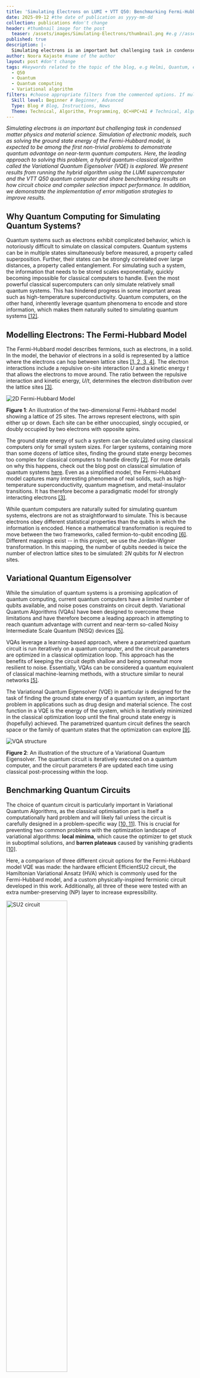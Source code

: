 ```yaml
---
title: 'Simulating Electrons on LUMI + VTT Q50: Benchmarking Fermi-Hubbard Model VQE' #Blog title
date: 2025-09-12 #the date of publication as yyyy-mm-dd
collection: publications #don't change
header: #thumbnail image for the post
  teaser: /assets/images/Simulating-Electrons/thumbnail.png #e.g //assets/images/topology/thumbnail.png
published: true
description: |-
  Simulating electrons is an important but challenging task in condensed matter physics and material science. Simulation of electronic models, such as solving the ground state energy of the Fermi-Hubbard model, is expected to be among the first non-trivial problems to demonstrate quantum advantage on near-term quantum computers. Here, the leading approach to solving this problem, a hybrid quantum-classical algorithm called the Variational Quantum Eigensolver (VQE) is explored. We present results from running the hybrid algorithm using the LUMI supercomputer and the VTT Q50 quantum computer and share benchmarking results on how circuit choice and compiler selection impact performance. In addition, we demonstrate the implementation of error mitigation strategies to improve results.
author: Noora Kajaste #name of the author
layout: post #don't change
tags: #keywords related to the topic of the blog, e.g Helmi, Quantum, etc
  - Q50
  - Quantum
  - Quantum computing
  - Variational algorithm
filters: #choose appropriate filters from the commented options. If multiple separate with a comma
  Skill level: Beginner # Beginner, Advanced
  Type: Blog # Blog, Instructions, News
  Theme: Technical, Algorithm, Programming, QC+HPC+AI # Technical, Algorithm, Programming, QC+HPC+AI
---
```

*Simulating electrons is an important but challenging task in condensed matter physics and material science. Simulation of electronic models, such as solving the ground state energy of the Fermi-Hubbard model, is expected to be among the first non-trivial problems to demonstrate quantum advantage on near-term quantum computers. Here, the leading approach to solving this problem, a hybrid quantum-classical algorithm called the Variational Quantum Eigensolver (VQE) is explored. We present results from running the hybrid algorithm using the LUMI supercomputer and the VTT Q50 quantum computer and share benchmarking results on how circuit choice and compiler selection impact performance. In addition, we demonstrate the implementation of error mitigation strategies to improve results.*

## Why Quantum Computing for Simulating Quantum Systems?
Quantum systems such as electrons exhibit complicated behavior, which is notoriously difficult to simulate on classical computers. Quantum systems can be in multiple states simultaneously before measured, a property called superposition. Further, their states can be strongly correlated over large distances, a property called entanglement. For simulating such a system, the information that needs to be stored scales exponentially, quickly becoming impossible for classical computers to handle. Even the most powerful classical supercomputers can only simulate relatively small quantum systems. This has hindered progress in some important areas such as high-temperature superconductivity. Quantum computers, on the other hand, inherently leverage quantum phenomena to encode and store information, which makes them naturally suited to simulating quantum systems [[12]](#references). 

## Modelling Electrons: The Fermi-Hubbard Model

The Fermi-Hubbard model describes fermions, such as electrons, in a solid. In the model, the behavior of electrons in a solid is represented by a lattice where the electrons can hop between lattice sites [[1, 2, 3, 4]](#references). The electron interactions include a repulsive on-site interaction $U$ and a kinetic energy $t$ that allows the electrons to move around. The ratio between the repulsive interaction and kinetic energy, $U/t$, determines the electron distribution over the lattice sites [[3]](#references). 

![2D Fermi-Hubbard Model](/assets/images/Simulating-Electrons/Fermi-Hubbard.png)

**Figure 1**: An illustration of the two-dimensional Fermi-Hubbard model showing a lattice of 25 sites. The arrows represent electrons, with spin either up or down. Each site can be either unoccupied, singly occupied, or doubly occupied by two electrons with opposite spins.

The ground state energy of such a system can be calculated using classical computers only for small system sizes. For larger systems, containing more than some dozens of lattice sites, finding the ground state energy becomes too complex for classical computers to handle directly [[2]](#references). For more details on why this happens, check out the blog post on classical simulation of quantum systems [here](https://fiqci.fi/publications/2025-04-01-LUMI-quantum-simulations-qiskit-aer). Even as a simplified model, the Fermi-Hubbard model captures many interesting phenomena of real solids, such as high-temperature superconductivity, quantum magnetism, and metal-insulator transitions. It has therefore become a paradigmatic model for strongly interacting electrons [[3]](#references).

While quantum computers are naturally suited for simulating quantum systems, electrons are not as straightforward to simulate. This is because electrons obey different statistical properties than the qubits in which the information is encoded. Hence a mathematical transformation is required to move between the two frameworks, called fermion-to-qubit encoding [[6]](#references). Different mappings exist -- in this project, we use the Jordan-Wigner transformation. In this mapping, the number of qubits needed is twice the number of electron lattice sites to be simulated: $2N$ qubits for $N$ electron sites.

## Variational Quantum Eigensolver

While the simulation of quantum systems is a promising application of quantum computing, current quantum computers have a limited number of qubits available, and noise poses constraints on circuit depth. Variational Quantum Algorithms (VQAs) have been designed to overcome these limitations and have therefore become a leading approach in attempting to reach quantum advantage with current and near-term so-called Noisy Intermediate Scale Quantum (NISQ) devices [[5]](#references).

VQAs leverage a learning-based approach, where a parametrized quantum circuit is run iteratively on a quantum computer, and the circuit parameters are optimized in a classical optimization loop. This approach has the benefits of keeping the circuit depth shallow and being somewhat more resilient to noise. Essentially, VQAs can be considered a quantum equivalent of classical machine-learning methods, with a structure similar to neural networks [[5]](#references).

The Variational Quantum Eigensolver (VQE) in particular is designed for the task of finding the ground state energy of a quantum system, an important problem in applications such as drug design and material science. The cost function in a VQE is the energy of the system, which is iteratively minimized in the classical optimization loop until the final ground state energy is (hopefully) achieved. The parametrized quantum circuit defines the search space or the family of quantum states that the optimization can explore [[9]](#references).

![VQA structure](/assets/images/Simulating-Electrons/VQE_structure.png)

**Figure 2**: An illustration of the structure of a Variational Quantum Eigensolver. The quantum circuit is iteratively executed on a quantum computer, and the circuit parameters $\theta$ are updated each time using classical post-processing within the loop.

## Benchmarking Quantum Circuits

The choice of quantum circuit is particularly important in Variational Quantum Algorithms, as the classical optimisation part is itself a computationally hard problem and will likely fail unless the circuit is carefully designed in a problem-specific way [[10, 11]](#references). This is crucial for preventing two common problems with the optimization landscape of variational algorithms: **local minima**, which cause the optimizer to get stuck in suboptimal solutions, and **barren plateaus** caused by vanishing gradients [[10]](#references).

Here, a comparison of three different circuit options for the Fermi-Hubbard model VQE was made: the hardware efficient EfficientSU2 circuit, the Hamiltonian Variational Ansatz (HVA) which is commonly used for the Fermi-Hubbard model, and a custom physically-inspired fermionic circuit developed in this work. Additionally, all three of these were tested with an extra number-preserving (NP) layer to increase expressibility.

<img src="/assets/images/Simulating-Electrons/SU2_circuit.png" alt="SU2 circuit" style="width: 57%">

**Figure 3**: The hardware efficient EfficientSU2 circuit.

![HVA circuit](/assets/images/Simulating-Electrons/HVA_circuit.png)
**Figure 4**: The Hamiltonian Variational Ansatz.

![Fermionic circuit](/assets/images/Simulating-Electrons/Fermionic_circuit.png)
**Figure 5**: The physically-inspired fermionic circuit. 

From **Figure 6** below it can be seen that the fermionic + NP, HVA + NP and SU2 + NP circuits perform best, reaching the correct ground state energy in noiseless simulation. However, while the hardware-efficient SU2 + NP circuit predicts the energy accurately for small numbers of qubits, it does not respect the physical symmetries of the system (conservation of particle number and spin) and fails to scale to larger models. The Hamiltonian Variational Ansatz (HVA + NP) and the custom physically inspired fermionic circuit (fermionic + NP) also respect the symmetries of the system. Therefore, the best performing parametrized circuits were found to be the fermionic + NP circuit and the HVA + NP circuit. Both reach the correct ground state energy with a good accuracy, scale to larger systems, and respect the physical symmetries of the Fermi-Hubbard model.

<img src="/assets/images/Simulating-Electrons/energy_convergence.png" alt="Circuit comparison plot"  style="width: 60%">

**Figure 6**: A comparison of the performance of different parametrized quantum circuits in finding the ground state energy of the Fermi-Hubbard model. Each circuit has 6 qubits. A noiseless simulator together with the BFGS optimizer has been used.

## Benchmarking Compilers
Due to the variability in native gatesets and qubit connectivity across quantum computers, circuit compilation is a necessary step before executing a quantum circuit on a real quantum computer. This process maps a quantum circuit to the specific architecture of a target device. To guide the selection of an optimal compiler, a comparison was made of four different compilers:  
- Qiskit's transpiler
- Berkeley Quantum Synthesis Toolkit (BQSKit)
- TKET
- Unitary Compiler Collection (UCC).

Figure 7 compares the performance of these compilers for our specific problem.

![Compiler comparison](/assets/images/Simulating-Electrons/compilers.png)

**Figure 7**: Comparisons of energy error and two-qubit gate count for different compilers, obtained from noiseless simulation.

Comparing the energy error given by the different compilers, TKET gave the smallest energy error and therefore was the best in terms of energy accuracy. On the other hand, comparison of two-qubit gate count shows that UCC results in the lowest number of two-qubit gates. Given that two-qubit gates are a significant source of error in many current devices, the UCC compiler is likely to perform best on imperfect hardware.

## Fermi-Hubbard VQE Results on VTT Q50

The VQE for the Fermi-Hubbard model was run on the VTT Q50 quantum computer using 6 qubits. **Figure 8** shows a comparison of the energy convergence and thus ground state energy achieved on a real quantum computer (VTT Q50) and noisy simulator (FakeAphrodite). When running on the real quantum computer, the SPSA optimizer was used as it performs the best with noise.

<img src="/assets/images/Simulating-Electrons/energy_VQE.png" alt="VQE energy convergence" style="width: 86%">

**Figure 8**: VQE energy convergence on a real quantum computer (VTT Q50) and noisy simulator (FakeAphrodite).

From **Figure 8** it can be seen that on the real quantum computer, the energy converges but not to the correct ground state energy, due to the large amount of noise present on the real device.

In addition to the ground state energy, the VQE gives the occupation states of the system, or the distribution of the electrons in the lattice. The states obtained from the VQE following the fermion-to-qubit transformation encode the occupation states of the electron lattice model as follows, taking one state of the 2-site chain as an example:

![occupation](/assets/images/Simulating-Electrons/occupation.png)

![Results U/t=0.0001](/assets/images/Simulating-Electrons/plot_U_0001.png)
**Figure 9**: Results obtained from noiseless simulation (left) and the VTT Q50 quantum computer (right) for the half-filled 1D Fermi-Hubbard model at low $U/t$ ratio, showing nearly equal distribution over states with double occupancy (0101 and 1010) and antiferromagnetic states (0110 and 1001).

![Results U/t=2](/assets/images/Simulating-Electrons/plot_U_2.png)
**Figure 10**: Results obtained from noiseless simulation (left) and the VTT Q50 quantum computer (right) for the half-filled 1D Fermi-Hubbard model at intermediate $U/t$ ratio, showing decreasing double occupancy.

![Results U/t=350](/assets/images/Simulating-Electrons/plot_U_350.png)
**Figure 11**: Results obtained from noiseless simulation (left) and the VTT Q50 quantum computer (right) for the half-filled 1D Fermi-Hubbard model at a high $U/t$ ratio, showing vanishing double occupancy and a strong preference for antiferromagetism. The system at high $U/t$ ratio is highly entangled and therefore more difficult to simulate, as shown by the appearence of the states 0011 and 1100 in the noiseless results, which are nonphysical at half-filling.

Each lattice site in the Fermi–Hubbard model can be empty, singly occupied (one electron), or doubly occupied (two electrons with opposite spins, as required by the Pauli exclusion principle). At half filling, the model captures Mott insulating behavior. For small $U/t$ (weak interactions), the repulsion between electrons is small compared to their kinetic energy, so double occupation is common: one spin-up and one spin-down electron can occupy the same site. As $U$ increases, however, double occupation becomes energetically costly, and the system favors configurations that avoid it. At large $U/t$, double occupancy is strongly suppressed, and the ground state instead exhibits antiferromagnetic order [[3]](#references).

**Figures 9, 10** and **11** show that the results obtained from VTT Q50 correctly capture this trend.

## Error Mitigation Strategies
Current and near-term quantum computers are hindered by noise, which is a major obstacle to obtaining useful results. To address this, many different error mitigation techniques have been developed to combat specific kinds of errors [[8](#references)]. Here, two such strategies have been implemented: **post-selection** to discard non-physical results and **readout error mitigation** to compensate for measurement errors.

### Post-Selection

Post-selection is an error mitigation method that can be used when the system of interest has some known symmetry [[13]](#references). In the case of the Fermi-Hubbard model, the system is number-preserving and conserves spin. The physically inspired and problem-specific fermionic circuit has been designed so that it respects these symmetries. However, when run on a real quantum computer, the noise from the device causes the measurement results to leak into physically incorrect states, which do not preserve the particle number. This type of error can be mitigated by filtering out the physically incorrect states [[13]](#references). The effect of implementing post-selection on the measurement results obtained from the VTT Q50 quantum computer is shown below.

![Post-selection](/assets/images/Simulating-Electrons/post_selection.png)

**Figure 12**: Plot showing the effect of implementing post-selection to results obtained from the VTT Q50 quantum computer. Post-selection has been implemented to the noisy results presented in the previous section.

### Readout Error Mitigation
Readout error mitigation (REM) is an error mitigation strategy used to reduce the effect of the noise occurring during the final measurement [[7]](#references). Here, readout error mitigation was implemented by first composing and running calibration circuits, generating a mitigation matrix based on the calibration results and finding its inverse matrix. This inverse mitigation matrix was used with the CorrelatedReadoutMitigator from Qiskit Experiments to obtain the mitigated energies. The inverse matrix was also applied to the noisy state counts to obtain the mitigated counts. A Jupyter Notebook with the steps for this can be found [here](https://github.com/CSCfi/Quantum/tree/main/Variational-Algorithms-on-Q50).

![Readout error mitigation](/assets/images/Simulating-Electrons/energy_plot_REM.png)

**Figure 13**: A plot of energy convergence results for the ground state energy of the Fermi-Hubbard model obtained from running the algorithm with 6 qubits on the VTT Q50 quantum computer with and without readout error mitigation. 

From **Figure 13** it can be seen that there is a notable improvement in accuracy when readout error mitigation is used, with the achieved energy being 13 % closer to the true ground state energy. However, the steeper peaks and lows in the mitigated curve show that adding readout error mitigation increases variance, which needs to be accounted for by increasing the number of shots used. We note that active, shot-by-shot readout error mitigation techniques have also been developed that reduce the variance [[8]](#references). Further improvement could be achieved by implementing other error mitigation strategies which address noise from two-qubit gates, such as zero noise extrapolation (ZNE) and circuit cutting.

## Conclusions

The simulation of quantum systems like electronic models is a challenging task for classical computers due to the associated high computational cost. It is therefore an area where quantum computers are expected to have a big impact. However, in the current era of Noisy Intermediate Scale Quantum (NISQ) devices, the number of qubits is limited, and noise poses constraints for circuit depth. Variational Quantum Eigensolvers (VQEs), a type of hybrid quantum-classical algorithm, have been developed in an attempt to overcome these limitations and gain utility from the currently available quantum computers. 

In this project, a VQE workflow has been demonstrated on the hybrid HPC+QC Finnish Quantum-Computing Infrastructure FiQCI. The benchmarking results highlight that in VQE design, a problem-specific parametrized quantum circuit is crucial for obtaining the best performance. Additionally, optimal compilation of the circuit can make a big difference. Finding physically inspired or problem-specific circuits and layouts can be difficult and time-consuming, however. In the future, this is where ML/AI tools are expected to be helpful. In addition to considerations in algorithm design, error mitigation strategies are important to further address limitations posed by noise, especially for larger circuits.

## Notebooks

The code for the Fermi-Hubbard VQE for the simulation of electronic systems can be found [here](https://github.com/CSCfi/Quantum/tree/main/Variational-Algorithms-on-Q50). Additionally, a VQE for the Heisenberg model used for simulating magnetic systems but not discussed in this blog post can be found [here](https://github.com/CSCfi/Quantum/tree/main/Variational-Algorithms-on-Q50).

## References

1. C. Cade et al., “Strategies for solving the Fermi-Hubbard model on near-term quantum computers”, Phys. Rev. B 102, 235122 (2020) doi: [https://doi.org/10.1103/PhysRevB.102.235122](https://doi.org/10.1103/PhysRevB.102.235122)

2. M. Stephens, "Gaining a Quantum Advantage Sooner than Expected”, Physics 13 (2020): pp. 159, doi: [https://doi.org/10.1103/Physics.13.s159](https://doi.org/10.1103/Physics.13.s159)

3. D. Wecker, M. Hastings, N. Wiebe. “Solving strongly correlated electron models on a quantum computer”, Phys. Rev. A 92, 062318 (2015). doi: [https://doi.org/10.1103/PhysRevA.92.062318](https://doi.org/10.1103/PhysRevA.92.062318)

4. A. Kan and B. C. B. Symons. “Resource-optimized fault-tolerant simulation of the Fermi-Hubbard model and high-temperature superconductor models”, npj Quantum 11, 138 (2025). doi: [10.1038/s41534-025-01091-0](https://doi.org/10.1038/s41534-025-01091-0)

5. M. Cerezo, A. Arrasmith, R. Babbush, et al. “Variational quantum algorithms”, Nat Rev Phys 3, pp. 625–644 (2021). doi: [https://doi.org/10.1038/s42254-021-00348-9](https://doi.org/10.1038/s42254-021-00348-9)

6. Y. Liu, S. Che, J. Zhou, et al. “Fermihedral: On the Optimal Compilation for Fermion-to-Qubit Encoding”, ASPLOS 2024, pp. 382–397(2024). doi: [https://doi.org/10.48550/arXiv.2403.17794](https://doi.org/10.48550/arXiv.2403.17794)

7. [https://github.com/Qiskit/textbook/blob/main/notebooks/quantum-hardware/measurement-error-mitigation.ipynb](https://github.com/Qiskit/textbook/blob/main/notebooks/quantum-hardware/measurement-error-mitigation.ipynb) [Accessed: Aug. 22 2025]

8. R. Hicks, B. Kobrin, C. Bauer, and B. Nachman. "Active readout-error mitigation", Phys. Rev. A 105, 012419 (2022). doi: [https://doi.org/10.1103/PhysRevA.105.012419](https://doi.org/10.1103/PhysRevA.105.012419)

9. J. Tilly, H. Chen, S. Cao, et al. "The Variational Quantum Eigensolver: A review of methods and best practices", Physics Reports 986, pp. 1–128 (2022).
doi: [10.1016/j.physrep.2022.08.003](http://dx.doi.org/10.1016/j.physrep.2022.08.003)

10. R. Wiersema, C. Zhou, Y. de Sereville, et al. "Exploring entanglement and optimization within the Hamiltonian Variational Ansatz." PRX Quan-
tum, 1:020319 (2020). doi: [https://doi.org/10.1103/PRXQuantum.1.020319](https://doi.org/10.1103/PRXQuantum.1.020319)

11. L. Bittel and M. Kliesch. "Training variational quantum algorithms is NP-hard", Physical Review Letters, 127(12) (2021). doi: [https://doi.org/10.1103/PhysRevLett.127.120502](https://doi.org/10.1103/PhysRevLett.127.120502)

12. K. Brown, W. Munro, and V. Kendon. "Using quantum computers for quantum simulation",
Entropy, 12(11):2268–2307 (2010). doi: [https://doi.org/10.3390/e12112268](https://doi.org/10.3390/e12112268)

13. B. Martin, P. Simon, and M. Rančić. "Simulating strongly interacting Hubbard chains with the variational Hamiltonian ansatz on a quantum computer", Phys. Rev. Research 4, 023190 (2022). doi: [https://doi.org/10.1103/PhysRevResearch.4.023190
](https://doi.org/10.1103/PhysRevResearch.4.023190)

